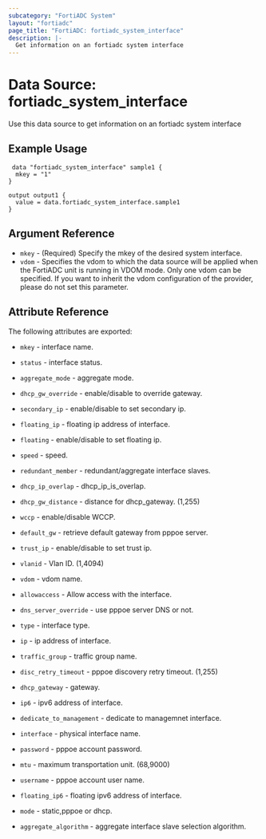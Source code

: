```yaml
---
subcategory: "FortiADC System"
layout: "fortiadc"
page_title: "FortiADC: fortiadc_system_interface"
description: |-
  Get information on an fortiadc system interface
---
```


# Data Source: fortiadc_system_interface
Use this data source to get information on an fortiadc system interface

## Example Usage

```hcl
 data "fortiadc_system_interface" sample1 {
  mkey = "1"
}

output output1 {
  value = data.fortiadc_system_interface.sample1
}
```

## Argument Reference
* `mkey` - (Required) Specify the mkey of the desired  system interface.
* `vdom` - Specifies the vdom to which the data source will be applied when the FortiADC unit is running in VDOM mode. Only one vdom can be specified. If you want to inherit the vdom configuration of the provider, please do not set this parameter.


## Attribute Reference

The following attributes are exported:

* `mkey` - interface name.
* `status` - interface status. 
* `aggregate_mode` - aggregate mode. 
* `dhcp_gw_override` - enable/disable to override gateway. 
* `secondary_ip` - enable/disable to set secondary ip. 
* `floating_ip` - floating ip address of interface. 
* `floating` - enable/disable to set floating ip. 
* `speed` - speed. 
* `redundant_member` - redundant/aggregate interface slaves. 
* `dhcp_ip_overlap` - dhcp_ip_is_overlap. 
* `dhcp_gw_distance` - distance for dhcp_gateway. (1,255)
* `wccp` - enable/disable WCCP. 
* `default_gw` - retrieve default gateway from pppoe server. 
* `trust_ip` - enable/disable to set trust ip. 

* `vlanid` - Vlan ID. (1,4094)


* `vdom` - vdom name. 
* `allowaccess` - Allow access with the interface. 
* `dns_server_override` - use pppoe server DNS or not. 
* `type` - interface type. 
* `ip` - ip address of interface. 
* `traffic_group` - traffic group name. 
* `disc_retry_timeout` - pppoe discovery retry timeout. (1,255)
* `dhcp_gateway` - gateway. 
* `ip6` - ipv6 address of interface. 
* `dedicate_to_management` - dedicate to managemnet interface. 
* `interface` - physical interface name. 
* `password` - pppoe account password. 



* `mtu` - maximum transportation unit. (68,9000)
* `username` - pppoe account user name. 
* `floating_ip6` - floating ipv6 address of interface. 
* `mode` - static,pppoe or dhcp. 
* `aggregate_algorithm` - aggregate interface slave selection algorithm. 

